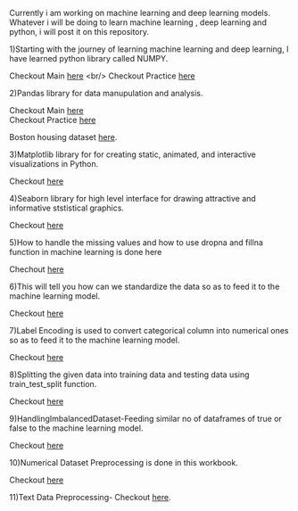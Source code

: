 Currently i am working on machine learning and deep learning models. Whatever i will be doing to learn machine learning , deep learning and python, i will post it on this repository.

1)Starting with the journey of learning machine learning and deep learning, I have learned python library called NUMPY. 

  Checkout Main [here](https://github.com/KARTIKPARATKAR/MACHINE-LEARNING-WORK/blob/main/3_1_numpy(numerical_python).ipynb) <br/>
  Checkout Practice [here](https://github.com/KARTIKPARATKAR/MACHINE-LEARNING-WORK/blob/main/NumpyPractice.ipynb)

2)Pandas library for data manupulation and analysis.

Checkout Main [here](https://github.com/KARTIKPARATKAR/MY-MACHINE-LEARNING-WORK/blob/main/PANDAS.ipynb) <br/>
Checkout Practice [here](https://github.com/KARTIKPARATKAR/MACHINE-LEARNING-WORK/blob/main/PandasPractice.ipynb)

Boston housing dataset [here](https://github.com/KARTIKPARATKAR/MY-MACHINE-LEARNING-WORK/blob/main/BostonHousing.csv).
  
3)Matplotlib library for for creating static, animated, and interactive visualizations in Python.

  Checkout [here](https://github.com/KARTIKPARATKAR/MY-MACHINE-LEARNING-WORK/blob/main/MATPLOTLIB.ipynb)

4)Seaborn library for high level interface for drawing attractive and informative ststistical graphics.
  
 Checkout [here](https://github.com/KARTIKPARATKAR/MY-MACHINE-LEARNING-WORK/blob/main/Seaborn.ipynb)

5)How to handle the missing values and how to use dropna and fillna function in machine learning is done here

  Chechout [here](https://github.com/KARTIKPARATKAR/MY-MACHINE-LEARNING-WORK/blob/main/HandlingMissingValues.ipynb)

6)This will tell you how can we standardize the data so as to feed it to the machine learning model.

Checkout [here](https://github.com/KARTIKPARATKAR/MY-MACHINE-LEARNING-WORK/blob/main/DataStandardization.ipynb)

7)Label Encoding is used to convert categorical column into numerical ones so as to feed it to the machine learning model.

Checkout [here](https://github.com/KARTIKPARATKAR/MACHINE-LEARNING-WORK/blob/main/LabelEncoding.ipynb)

8)Splitting the given data into training data and testing data using train_test_split function.

Checkout [here](https://github.com/KARTIKPARATKAR/MACHINE-LEARNING-WORK/blob/main/TrainTestSplitTheData.ipynb)

9)HandlingImbalancedDataset-Feeding similar no of dataframes of true or false to the machine learning model.

Checkout [here](https://github.com/KARTIKPARATKAR/MACHINE-LEARNING-WORK/blob/main/HandelingImbalancedDataset.ipynb)

10)Numerical Dataset Preprocessing is done in this workbook.

Checkout [here](https://github.com/KARTIKPARATKAR/MACHINE-LEARNING-WORK/blob/main/NumericalDatasetPreprocessing.ipynb)

11)Text Data Preprocessing-
    Checkout [here](https://github.com/KARTIKPARATKAR/MACHINE-LEARNING-WORK/blob/main/TextDatasetPreprocessing.ipynb).
